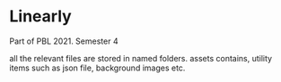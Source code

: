 # Linearly
Part of PBL 2021. Semester 4


all the relevant files are stored in named folders.
assets contains, utility items such as json file, background images etc.
